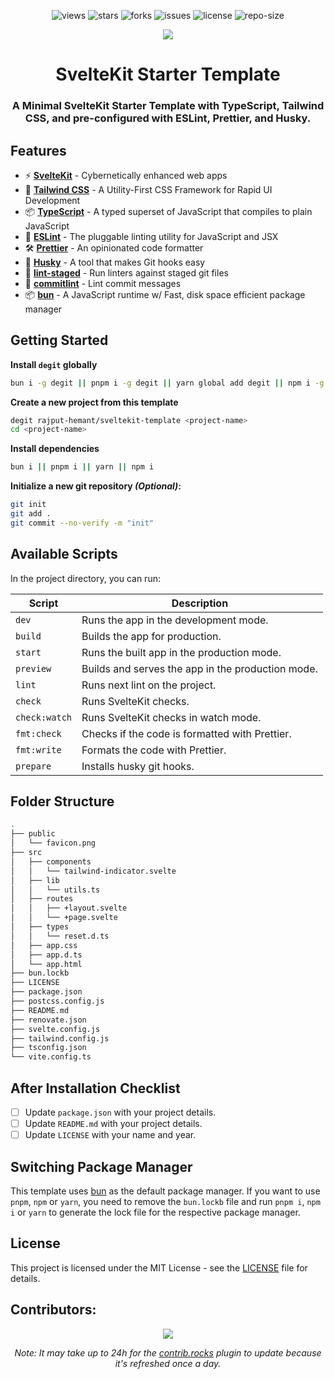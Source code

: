 <div align=center>

![views] ![stars] ![forks] ![issues] ![license] ![repo-size]

![](/public/favicon.png)

# SvelteKit Starter Template

### A Minimal SvelteKit Starter Template with TypeScript, Tailwind CSS, and pre-configured with ESLint, Prettier, and Husky.

</div>

## Features

- ⚡ **[SvelteKit](https://kit.svelte.dev/)** - Cybernetically enhanced web apps
- 🎨 **[Tailwind CSS](https://tailwindcss.com/)** - A Utility-First CSS Framework for Rapid UI Development
- 📦 **[TypeScript](https://www.typescriptlang.org/)** - A typed superset of JavaScript that compiles to plain JavaScript
- 📝 **[ESLint](https://eslint.org/)** - The pluggable linting utility for JavaScript and JSX
- 🛠 **[Prettier](https://prettier.io/)** - An opinionated code formatter
- 🐶 **[Husky](https://typicode.github.io/husky/#/)** - A tool that makes Git hooks easy
- 🚫 **[lint-staged](https://github.com/okonet/lint-staged)** - Run linters against staged git files
- 📄 **[commitlint](https://commitlint.js.org/#/)** - Lint commit messages
- 📦 **[bun](https://bun.sh)** - A JavaScript runtime w/ Fast, disk space efficient package manager

## Getting Started

**Install `degit` globally**

```bash
bun i -g degit || pnpm i -g degit || yarn global add degit || npm i -g degit
```

**Create a new project from this template**

```bash
degit rajput-hemant/sveltekit-template <project-name>
cd <project-name>
```

**Install dependencies**

```bash
bun i || pnpm i || yarn || npm i
```

**Initialize a new git repository _(Optional)_:**

```bash
git init
git add .
git commit --no-verify -m "init"
```

## Available Scripts

In the project directory, you can run:

| **Script**    | **Description**                                   |
| ------------- | ------------------------------------------------- |
| `dev`         | Runs the app in the development mode.             |
| `build`       | Builds the app for production.                    |
| `start`       | Runs the built app in the production mode.        |
| `preview`     | Builds and serves the app in the production mode. |
| `lint`        | Runs next lint on the project.                    |
| `check`       | Runs SvelteKit checks.                            |
| `check:watch` | Runs SvelteKit checks in watch mode.              |
| `fmt:check`   | Checks if the code is formatted with Prettier.    |
| `fmt:write`   | Formats the code with Prettier.                   |
| `prepare`     | Installs husky git hooks.                         |

## Folder Structure

```bash
.
├── public
│   └── favicon.png
├── src
│   ├── components
│   │   └── tailwind-indicator.svelte
│   ├── lib
│   │   └── utils.ts
│   ├── routes
│   │   ├── +layout.svelte
│   │   └── +page.svelte
│   ├── types
│   │   └── reset.d.ts
│   ├── app.css
│   ├── app.d.ts
│   └── app.html
├── bun.lockb
├── LICENSE
├── package.json
├── postcss.config.js
├── README.md
├── renovate.json
├── svelte.config.js
├── tailwind.config.js
├── tsconfig.json
└── vite.config.ts
```

## After Installation Checklist

- [ ] Update `package.json` with your project details.
- [ ] Update `README.md` with your project details.
- [ ] Update `LICENSE` with your name and year.

## Switching Package Manager

This template uses [bun](https://bun.sh/docs/cli/install) as the default package manager. If you want to use `pnpm`, `npm` or `yarn`, you need to remove the `bun.lockb` file and run `pnpm i`, `npm i` or `yarn` to generate the lock file for the respective package manager.

## License

This project is licensed under the MIT License - see the [LICENSE](LICENSE) file for details.

## Contributors:

<div align=center>

[![][contributors]][contributors-graph]

_Note: It may take up to 24h for the [contrib.rocks][contrib-rocks] plugin to update because it's refreshed once a day._

</div>

<!----------------------------------{ Labels }--------------------------------->

[views]: https://komarev.com/ghpvc/?username=sveltekit-template&label=view%20counter&color=red&style=flat
[repo-size]: https://img.shields.io/github/repo-size/rajput-hemant/sveltekit-template
[issues]: https://img.shields.io/github/issues-raw/rajput-hemant/sveltekit-template
[license]: https://img.shields.io/github/license/rajput-hemant/sveltekit-template
[forks]: https://img.shields.io/github/forks/rajput-hemant/sveltekit-template?style=flat
[stars]: https://img.shields.io/github/stars/rajput-hemant/sveltekit-template
[contributors]: https://contrib.rocks/image?repo=rajput-hemant/sveltekit-template&max=500
[contributors-graph]: https://github.com/rajput-hemant/sveltekit-template/graphs/contributors
[contrib-rocks]: https://contrib.rocks/preview?repo=rajput-hemant%sveltekit-template
